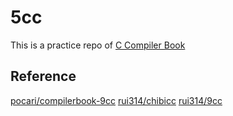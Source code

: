 5cc
====

This is a practice repo of [C Compiler Book](https://www.sigbus.info/compilerbook)

## Reference
[pocari/compilerbook-9cc](https://github.com/pocari/compilerbook-9cc)
[rui314/chibicc](https://github.com/rui314/chibicc)
[rui314/9cc](https://github.com/rui314/9cc)